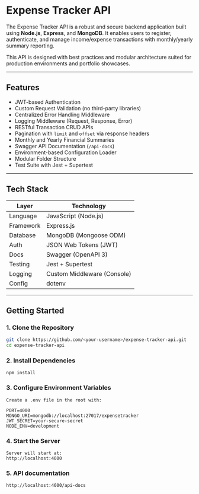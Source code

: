 # Expense Tracker API

The Expense Tracker API is a robust and secure backend application built using **Node.js**, **Express**, and **MongoDB**. It enables users to register, authenticate, and manage income/expense transactions with monthly/yearly summary reporting.

This API is designed with best practices and modular architecture suited for production environments and portfolio showcases.

---

## Features

- JWT-based Authentication
- Custom Request Validation (no third-party libraries)
- Centralized Error Handling Middleware
- Logging Middleware (Request, Response, Error)
- RESTful Transaction CRUD APIs
- Pagination with `limit` and `offset` via response headers
- Monthly and Yearly Financial Summaries
- Swagger API Documentation (`/api-docs`)
- Environment-based Configuration Loader
- Modular Folder Structure
- Test Suite with Jest + Supertest

---

## Tech Stack

| Layer     | Technology                  |
| --------- | --------------------------- |
| Language  | JavaScript (Node.js)        |
| Framework | Express.js                  |
| Database  | MongoDB (Mongoose ODM)      |
| Auth      | JSON Web Tokens (JWT)       |
| Docs      | Swagger (OpenAPI 3)         |
| Testing   | Jest + Supertest            |
| Logging   | Custom Middleware (Console) |
| Config    | dotenv                      |

---

## Getting Started

### 1. Clone the Repository

```bash
git clone https://github.com/<your-username>/expense-tracker-api.git
cd expense-tracker-api
```

### 2. Install Dependencies

```
npm install
```

### 3. Configure Environment Variables

```
Create a .env file in the root with:

PORT=4000
MONGO_URI=mongodb://localhost:27017/expensetracker
JWT_SECRET=your-secure-secret
NODE_ENV=development
```

### 4. Start the Server

```
Server will start at:
http://localhost:4000
```

### 5. API documentation

```
http://localhost:4000/api-docs
```
